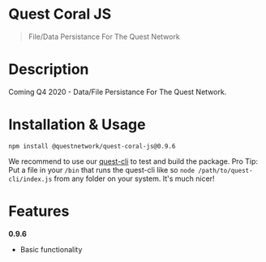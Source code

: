 # Quest Coral JS
> File/Data Persistance For The Quest Network

# Description

Coming Q4 2020 - Data/File Persistance For The Quest Network.

# Installation & Usage

``npm install @questnetwork/quest-coral-js@0.9.6``

We recommend to use our [quest-cli](quest-cli) to test and build the package.
Pro Tip: Put a file in your `/bin` that runs the quest-cli like so `node /path/to/quest-cli/index.js` from any folder on your system. It's much nicer!

# Features

**0.9.6**
- Basic functionality
